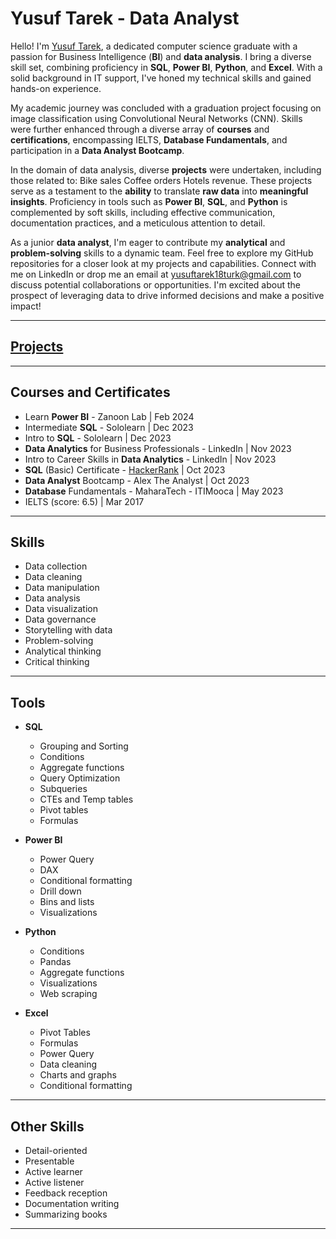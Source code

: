 # Yusuf Tarek - Data Analyst

Hello! I'm [Yusuf Tarek](https://drive.google.com/file/d/1kroKHTm2gRgBJ9oF-ig3dDdwZKSfyMz4/view?usp=drive_link), a dedicated computer science graduate with a passion for Business Intelligence (**BI**) and **data analysis**. I bring a diverse skill set, combining proficiency in **SQL**, **Power BI**, **Python**, and **Excel**. With a solid background in IT support, I've honed my technical skills and gained hands-on experience.

My academic journey was concluded with a graduation project focusing on image classification using Convolutional Neural Networks (CNN). Skills were further enhanced through a diverse array of **courses** and **certifications**, encompassing IELTS, **Database Fundamentals**, and participation in a **Data Analyst Bootcamp**.

In the domain of data analysis, diverse **projects** were undertaken, including those related to: 
  Bike sales
  Coffee orders
  Hotels revenue. 
These projects serve as a testament to the **ability** to translate **raw data** into **meaningful insights**. 
Proficiency in tools such as **Power BI**, **SQL**, and **Python** is complemented by soft skills, including effective communication, documentation practices, and a meticulous attention to detail.


As a junior **data analyst**, I'm eager to contribute my **analytical** and **problem-solving** skills to a dynamic team. Feel free to explore my GitHub repositories for a closer look at my projects and capabilities. Connect with me on LinkedIn or drop me an email at yusuftarek18turk@gmail.com to discuss potential collaborations or opportunities. I'm excited about the prospect of leveraging data to drive informed decisions and make a positive impact!

---


## [Projects](https://github.com/YusufTarek/Data-analysis-projects)
<!--###
**https://github.com/YusufTarek/Data-analysis-projects**
###-->
---

## Courses and Certificates

- Learn **Power BI** - Zanoon Lab | Feb 2024
- Intermediate **SQL** - Sololearn | Dec 2023
- Intro to **SQL** - Sololearn | Dec 2023
- **Data Analytics** for Business Professionals - LinkedIn | Nov 2023
- Intro to Career Skills in **Data Analytics** - LinkedIn | Nov 2023
- **SQL** (Basic) Certificate - [HackerRank](https://www.hackerrank.com/certificates/7c8917c3e925) | Oct 2023
- **Data Analyst** Bootcamp - Alex The Analyst | Oct 2023
- **Database** Fundamentals - MaharaTech - ITIMooca | May 2023
- IELTS (score: 6.5) | Mar 2017
---
## Skills

- Data collection
- Data cleaning
- Data manipulation
- Data analysis
- Data visualization
- Data governance
- Storytelling with data
- Problem-solving
- Analytical thinking
- Critical thinking

---

## Tools

- **SQL**
  - Grouping and Sorting
  - Conditions
  - Aggregate functions
  - Query Optimization
  - Subqueries
  - CTEs and Temp tables
  - Pivot tables
  - Formulas
    
- **Power BI**
  - Power Query
  - DAX
  - Conditional formatting
  - Drill down
  - Bins and lists
  - Visualizations
    
- **Python**
  - Conditions
  - Pandas
  - Aggregate functions
  - Visualizations
  - Web scraping
    
- **Excel**
  - Pivot Tables
  - Formulas
  - Power Query
  - Data cleaning
  - Charts and graphs
  - Conditional formatting
    

---


## Other Skills

- Detail-oriented
- Presentable
- Active learner
- Active listener
- Feedback reception
- Documentation writing
- Summarizing books

---

